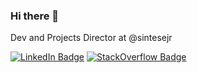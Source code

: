 ### Hi there 👋

Dev and Projects Director at @sintesejr

[![LinkedIn Badge](https://img.shields.io/badge/-LinkedIn-blue?style=for-the-badge&logo=Linkedin&logoColor=white&link=https://www.linkedin.com/in/raulmello/)](https://www.linkedin.com/in/raulmello/)
[![StackOverflow Badge](https://img.shields.io/badge/Stack_Overflow-FE7A16?style=for-the-badge&logo=stack-overflow&logoColor=white&link=https://stackoverflow.com/users/14984057/raul-mello)](https://stackoverflow.com/users/14984057/raul-mello)
<!--
**raulmel1o/raulmel1o** is a ✨ _special_ ✨ repository because its `README.md` (this file) appears on your GitHub profile.

Here are some ideas to get you started:

- 🔭 I’m currently working on ...
- 🌱 I’m currently learning ...
- 👯 I’m looking to collaborate on ...
- 🤔 I’m looking for help with ...
- 💬 Ask me about ...
- 📫 How to reach me: ...
- 😄 Pronouns: ...
- ⚡ Fun fact: ...
-->
